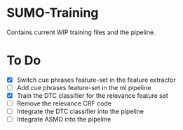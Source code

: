 # SUMO-Training
Contains current WIP training files and the pipeline. 

# To Do
- [x] Switch cue phrases feature-set in the feature extractor 
- [ ] Add cue phrases feature-set in the ml pipeline
- [x] Train the DTC classifier for the relevance feature set
- [ ] Remove the relevance CRF code
- [ ] Integrate the DTC classifier into the pipeline
- [ ] Integrate ASMO into the pipeline
